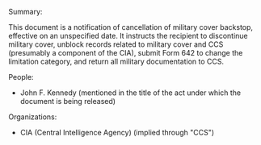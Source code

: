 Summary:

This document is a notification of cancellation of military cover backstop, effective on an unspecified date. It instructs the recipient to discontinue military cover, unblock records related to military cover and CCS (presumably a component of the CIA), submit Form 642 to change the limitation category, and return all military documentation to CCS.

People:
*   John F. Kennedy (mentioned in the title of the act under which the document is being released)

Organizations:
*   CIA (Central Intelligence Agency) (implied through "CCS")
